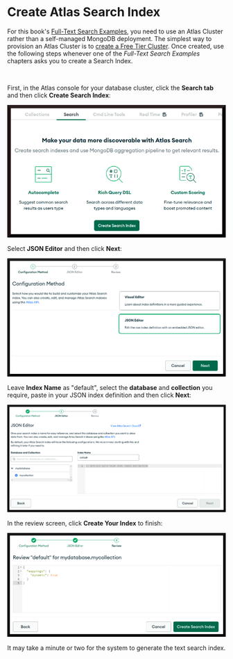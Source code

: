 # Create Atlas Search Index

For this book's [Full-Text Search Examples](../examples/full-text-search/full-text-search.md), you need to use an Atlas Cluster rather than a self-managed MongoDB deployment. The simplest way to provision an Atlas Cluster is to [create a Free Tier Cluster](https://www.mongodb.com/cloud/atlas). Once created, use the following steps whenever one of the _Full-Text Search Examples_ chapters asks you to create a Search Index.

&nbsp;

First, in the Atlas console for your database cluster, click the **Search tab** and then click **Create Search Index**:

![Atlas Search - Create Index](./pics/create-search-index.png)


Select **JSON Editor** and then click **Next**:

![Atlas Search - JSON Editor](./pics/editor.png)


Leave **Index Name** as "default", select the **database** and **collection** you require, paste in your JSON index definition and then click **Next**:

![Atlas Search - JSON definition](./pics/json-def.png)


In the review screen, click **Create Your Index** to finish:

![Atlas Search - Initial Review](./pics/review.png)


It may take a minute or two for the system to generate the text search index.

